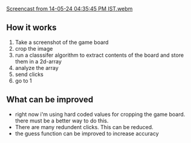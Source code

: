 [Screencast from 14-05-24 04:35:45 PM IST.webm](https://github.com/cs22b047/minesweeper_bot/assets/145146625/5b8cad5f-97dc-4eee-aab3-26b73e9fdb54)

## How it works
1. Take a screenshot of the game board
2. crop the image
3. run a classsifer algorithm to extract contents of the board and store them in a 2d-array
4. analyze the array
5. send clicks
6. go to 1

## What can be improved

- right now i'm using hard coded values for cropping the game board. there must be a better way to do this.
- There are many redundent clicks. This can be reduced.
- the guess function can be improved to increase accuracy
